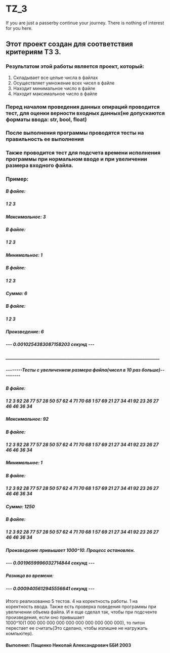 # TZ_3
If you are just a passerby continue your journey. There is nothing of interest for you here.

## Этот проект создан для соответствия критериям ТЗ 3.
### Результатом этой работы является проект, который:
1) Складывает все целые числа в файлах
2) Осуществляет умножение всех чисел в файле
3) Находит минимальное число в файле
4) Находит максимальное число в файле

### Перед началом проведения данных опираций проводится тест, для оценки верности входных данных(не допускаются форматы ввода: str, bool, float)
### После выполнения программы проводятся тесты на правильность ее выполнения
### Также проводится тест для подсчета времени исполнения программы при нормальном вводе и при увеличении размера входного файла.

### Пример:
##### В файле:
##### 1 2 3
##### Максимальное:  3

##### В файле:
##### 1 2 3
##### Минимальное:  1

##### В файле:
##### 1 2 3
##### Сумма: 6

##### В файле:
##### 1 2 3
##### Произведение: 6

##### --- 0.0010254383087158203 секунд ---
##### _________________________________________________________________________
##### --------Тесты с увеличением размера файла(чисел в 10 раз больше)---------

##### В файле:
##### 1 2 3 92 28 77 57 28 50 57 62 4 71 70 68 1 57 69 21 27 34 41 92 23 26 27 46 46 36 34
##### Максимальное:  92

##### В файле:
##### 1 2 3 92 28 77 57 28 50 57 62 4 71 70 68 1 57 69 21 27 34 41 92 23 26 27 46 46 36 34
##### Минимальное:  1

##### В файле:
##### 1 2 3 92 28 77 57 28 50 57 62 4 71 70 68 1 57 69 21 27 34 41 92 23 26 27 46 46 36 34
##### Сумма: 1250

##### В файле:
##### 1 2 3 92 28 77 57 28 50 57 62 4 71 70 68 1 57 69 21 27 34 41 92 23 26 27 46 46 36 34
##### Произведение привышает 1000^10. Процесс остановлен.

##### --- 0.0019659996032714844 секунд ---

##### Разница во времени:
##### --- 0.0009405612945556641 секунд ---

Итого реализованно 5 тестов. 4 на коректность работы. 1 на коректность ввода. Также есть проверка поведения программы при увеличении объема файла. И я еще сделал так, чтобы при подсченте произведения, если оно привышает 1000^10(1 000 000 000 000 000 000 000 000 000 000), то питон перестает ее считать(Это сделано, чтобы излишне не нагружать компьютер).

#### Выполнил: Пащенко Николай Александрович ББИ 2003
